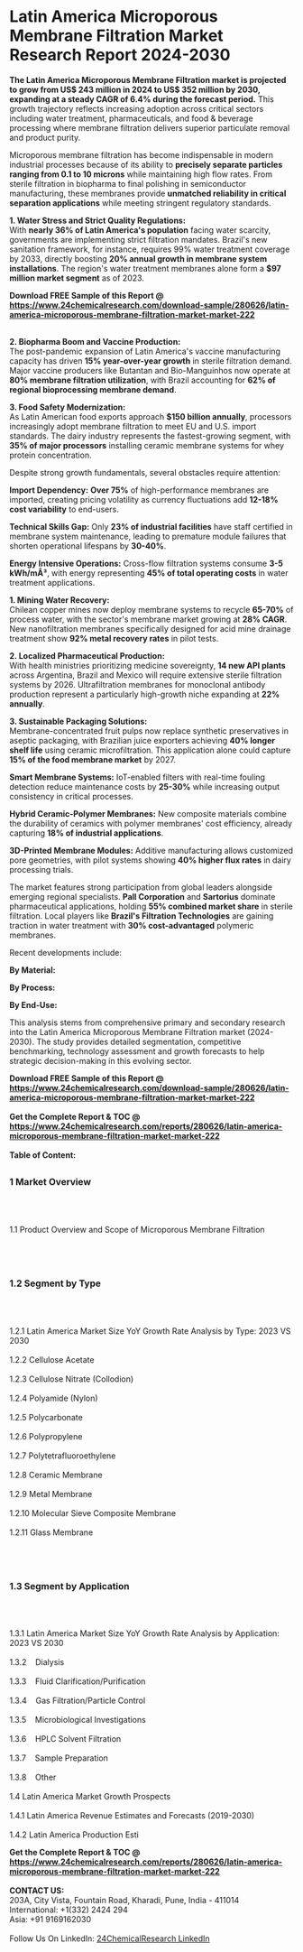 <h1>Latin America Microporous Membrane Filtration Market Research Report 2024-2030</h1><p><strong>The Latin America Microporous Membrane Filtration market is projected to grow from US$ 243 million in 2024 to US$ 352 million by 2030, expanding at a steady CAGR of 6.4% during the forecast period.</strong> This growth trajectory reflects increasing adoption across critical sectors including water treatment, pharmaceuticals, and food &amp; beverage processing where membrane filtration delivers superior particulate removal and product purity.</p><p>Microporous membrane filtration has become indispensable in modern industrial processes because of its ability to <strong>precisely separate particles ranging from 0.1 to 10 microns</strong> while maintaining high flow rates. From sterile filtration in biopharma to final polishing in semiconductor manufacturing, these membranes provide <strong>unmatched reliability in critical separation applications</strong> while meeting stringent regulatory standards.</p><p><strong>1. Water Stress and Strict Quality Regulations:</strong><br>
With <strong>nearly 36% of Latin America's population</strong> facing water scarcity, governments are implementing strict filtration mandates. Brazil's new sanitation framework, for instance, requires 99% water treatment coverage by 2033, directly boosting <strong>20% annual growth in membrane system installations</strong>. The region's water treatment membranes alone form a <strong>$97 million market segment</strong> as of 2023.</p><div><b>Download FREE Sample of this Report @ 
            <a href="https://www.24chemicalresearch.com/download-sample/280626/latin-america-microporous-membrane-filtration-market-market-222">
            https://www.24chemicalresearch.com/download-sample/280626/latin-america-microporous-membrane-filtration-market-market-222</a></b></div><br><p><strong>2. Biopharma Boom and Vaccine Production:</strong><br>
The post-pandemic expansion of Latin America's vaccine manufacturing capacity has driven <strong>15% year-over-year growth</strong> in sterile filtration demand. Major vaccine producers like Butantan and Bio-Manguinhos now operate at <strong>80% membrane filtration utilization</strong>, with Brazil accounting for <strong>62% of regional bioprocessing membrane demand</strong>.</p><p><strong>3. Food Safety Modernization:</strong><br>
As Latin American food exports approach <strong>$150 billion annually</strong>, processors increasingly adopt membrane filtration to meet EU and U.S. import standards. The dairy industry represents the fastest-growing segment, with <strong>35% of major processors</strong> installing ceramic membrane systems for whey protein concentration.</p><p>Despite strong growth fundamentals, several obstacles require attention:</p><p><strong>Import Dependency:</strong> <strong>Over 75%</strong> of high-performance membranes are imported, creating pricing volatility as currency fluctuations add <strong>12-18% cost variability</strong> to end-users.</p><p><strong>Technical Skills Gap:</strong> Only <strong>23% of industrial facilities</strong> have staff certified in membrane system maintenance, leading to premature module failures that shorten operational lifespans by <strong>30-40%</strong>.</p><p><strong>Energy Intensive Operations:</strong> Cross-flow filtration systems consume <strong>3-5 kWh/mÂ³</strong>, with energy representing <strong>45% of total operating costs</strong> in water treatment applications.</p><p><strong>1. Mining Water Recovery:</strong><br>
Chilean copper mines now deploy membrane systems to recycle <strong>65-70%</strong> of process water, with the sector's membrane market growing at <strong>28% CAGR</strong>. New nanofiltration membranes specifically designed for acid mine drainage treatment show <strong>92% metal recovery rates</strong> in pilot tests.</p><p><strong>2. Localized Pharmaceutical Production:</strong><br>
With health ministries prioritizing medicine sovereignty, <strong>14 new API plants</strong> across Argentina, Brazil and Mexico will require extensive sterile filtration systems by 2026. Ultrafiltration membranes for monoclonal antibody production represent a particularly high-growth niche expanding at <strong>22% annually</strong>.</p><p><strong>3. Sustainable Packaging Solutions:</strong><br>
Membrane-concentrated fruit pulps now replace synthetic preservatives in aseptic packaging, with Brazilian juice exporters achieving <strong>40% longer shelf life</strong> using ceramic microfiltration. This application alone could capture <strong>15% of the food membrane market</strong> by 2027.</p><p><strong>Smart Membrane Systems:</strong> IoT-enabled filters with real-time fouling detection reduce maintenance costs by <strong>25-30%</strong> while increasing output consistency in critical processes.</p><p><strong>Hybrid Ceramic-Polymer Membranes:</strong> New composite materials combine the durability of ceramics with polymer membranes' cost efficiency, already capturing <strong>18% of industrial applications</strong>.</p><p><strong>3D-Printed Membrane Modules:</strong> Additive manufacturing allows customized pore geometries, with pilot systems showing <strong>40% higher flux rates</strong> in dairy processing trials.</p><p>The market features strong participation from global leaders alongside emerging regional specialists. <strong>Pall Corporation</strong> and <strong>Sartorius</strong> dominate pharmaceutical applications, holding <strong>55% combined market share</strong> in sterile filtration. Local players like <strong>Brazil's Filtration Technologies</strong> are gaining traction in water treatment with <strong>30% cost-advantaged</strong> polymeric membranes.</p><p>Recent developments include:</p><p><strong>By Material:</strong></p><p><strong>By Process:</strong></p><p><strong>By End-Use:</strong></p><p>This analysis stems from comprehensive primary and secondary research into the Latin America Microporous Membrane Filtration market (2024-2030). The study provides detailed segmentation, competitive benchmarking, technology assessment and growth forecasts to help strategic decision-making in this evolving sector.</p><div><b>Download FREE Sample of this Report @ 
            <a href="https://www.24chemicalresearch.com/download-sample/280626/latin-america-microporous-membrane-filtration-market-market-222">
            https://www.24chemicalresearch.com/download-sample/280626/latin-america-microporous-membrane-filtration-market-market-222</a></b></div><br><div><b>Get the Complete Report & TOC @ 
            <a href="https://www.24chemicalresearch.com/reports/280626/latin-america-microporous-membrane-filtration-market-market-222">
            https://www.24chemicalresearch.com/reports/280626/latin-america-microporous-membrane-filtration-market-market-222</a></b></div><br>
            <b>Table of Content:</b><p><h2><span style="font-size:16px"><strong>1 Market Overview&nbsp;&nbsp; &nbsp;</strong></span></h2><br />
<br />
<p>1.1 Product Overview and Scope of Microporous Membrane Filtration&nbsp;</p><br />
<br />
<h2><strong><span style="font-size:16px">1.2 Segment by Type&nbsp;&nbsp; &nbsp;</span></strong></h2><br />
<br />
<p>1.2.1 Latin America Market Size YoY Growth Rate Analysis by Type: 2023 VS 2030&nbsp;&nbsp; &nbsp;<br /><br />
1.2.2 Cellulose Acetate&nbsp;&nbsp; &nbsp;<br /><br />
1.2.3 Cellulose Nitrate (Collodion)<br /><br />
1.2.4 Polyamide (Nylon)<br /><br />
1.2.5 Polycarbonate<br /><br />
1.2.6 Polypropylene<br /><br />
1.2.7 Polytetrafluoroethylene<br /><br />
1.2.8 Ceramic Membrane<br /><br />
1.2.9 Metal Membrane<br /><br />
1.2.10 Molecular Sieve Composite Membrane<br /><br />
1.2.11 Glass Membrane</p><br />
<br />
<h2><span style="font-size:16px"><strong>1.3 Segment by Application&nbsp;&nbsp;</strong></span></h2><br />
<br />
<p>1.3.1 Latin America Market Size YoY Growth Rate Analysis by Application: 2023 VS 2030&nbsp;&nbsp; &nbsp;<br /><br />
1.3.2&nbsp;&nbsp; &nbsp;Dialysis<br /><br />
1.3.3&nbsp;&nbsp; &nbsp;Fluid Clarification/Purification<br /><br />
1.3.4&nbsp;&nbsp; &nbsp;Gas Filtration/Particle Control<br /><br />
1.3.5&nbsp;&nbsp; &nbsp;Microbiological Investigations<br /><br />
1.3.6&nbsp;&nbsp; &nbsp;HPLC Solvent Filtration<br /><br />
1.3.7&nbsp;&nbsp; &nbsp;Sample Preparation<br /><br />
1.3.8&nbsp;&nbsp; &nbsp;Other<br /><br />
1.4 Latin America Market Growth Prospects&nbsp;&nbsp; &nbsp;<br /><br />
1.4.1 Latin America Revenue Estimates and Forecasts (2019-2030)&nbsp;&nbsp; &nbsp;<br /><br />
1.4.2 Latin America Production Esti</p><div><b>Get the Complete Report & TOC @ 
            <a href="https://www.24chemicalresearch.com/reports/280626/latin-america-microporous-membrane-filtration-market-market-222">
            https://www.24chemicalresearch.com/reports/280626/latin-america-microporous-membrane-filtration-market-market-222</a></b></div><br><b>CONTACT US:</b><br>
            203A, City Vista, Fountain Road, Kharadi, Pune, India - 411014<br>
            International: +1(332) 2424 294<br>
            Asia: +91 9169162030 <br><br>
            Follow Us On LinkedIn: <a href="https://www.linkedin.com/company/24chemicalresearch/">24ChemicalResearch LinkedIn</a>